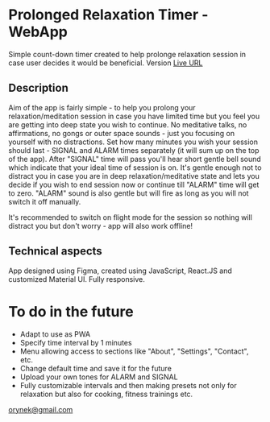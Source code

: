 # Prolonged Relaxation Timer - WebApp

Simple count-down timer created to help prolonge relaxation session in case user decides it would be beneficial.
Version [Live URL](https://prolonged-relaxation-timer.netlify.app/) 

## Description

Aim of the app is fairly simple - to help you prolong your relaxation/meditation session in case you have limited time but you feel you are getting into deep state you wish to continue.
No meditative talks, no affirmations, no gongs or outer space sounds - just you focusing on yourself with no distractions.
Set how many minutes you wish your session should last - SIGNAL and ALARM times separately (it will sum up on the top of the app). After "SIGNAL" time will pass you'll hear short gentle bell sound which indicate that your ideal time of session is on. It's gentle enough not to distract you in case you are in deep relaxation/meditative state and lets you decide if you wish to end session now or continue till "ALARM" time will get to zero. "ALARM" sound is also gentle but will fire as long as you will not switch it off manually.

It's recommended to switch on flight mode for the session so nothing will distract you but don't worry - app will also work offline!

## Technical aspects

App designed using Figma, created using JavaScript, React.JS and customized Material UI.
Fully responsive.

# To do in the future

- Adapt to use as PWA
- Specify time interval by 1 minutes
- Menu allowing access to sections like "About", "Settings", "Contact", etc.
- Change default time and save it for the future
- Upload your own tones for ALARM and SIGNAL
- Fully customizable intervals and then making presets not only for relaxation but also for cooking, fitness trainings etc.

orynek@gmail.com
